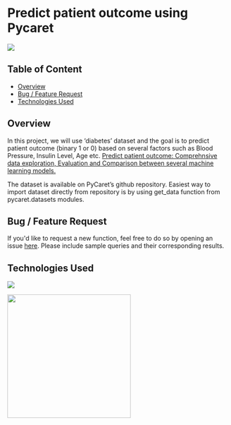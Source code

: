 # Predict patient outcome using Pycaret

![](https://www.xenonstack.com/images/usecase/12/healthcare-analytics-platform-xenonstack.png)

## Table of Content
  * [Overview](#overview)
  * [Bug / Feature Request](#bug---feature-request)
  * [Technologies Used](#technologies-used)

## Overview
In this project, we will use ‘diabetes’ dataset and the goal is to predict patient outcome (binary 1 or 0) based on several factors such as Blood Pressure, Insulin Level, Age etc. 
[Predict patient outcome: Comprehnsive data exploration, Evaluation and Comparison between several machine learning models.](https://github.com/kh-bilal/Data-Science-Portfolio/blob/main/Predict_patient_outcome_using_Pycaret/Predict%20patient%20outcome%20using%20Pycaret.ipynb)

The dataset is available on PyCaret’s github repository. Easiest way to import dataset directly from repository is by using get_data function from pycaret.datasets modules.

## Bug / Feature Request

If you'd like to request a new function, feel free to do so by opening an issue [here](https://github.com/kh-bilal/Data-Science-Portfolio/issues/new). Please include sample queries and their corresponding results.

## Technologies Used

![](https://forthebadge.com/images/badges/made-with-python.svg)

[<img target="_blank" src="https://avatars0.githubusercontent.com/u/58118658?s=400&v=4" width=280>](https://avatars0.githubusercontent.com/u/58118658?s=400&v=4)
